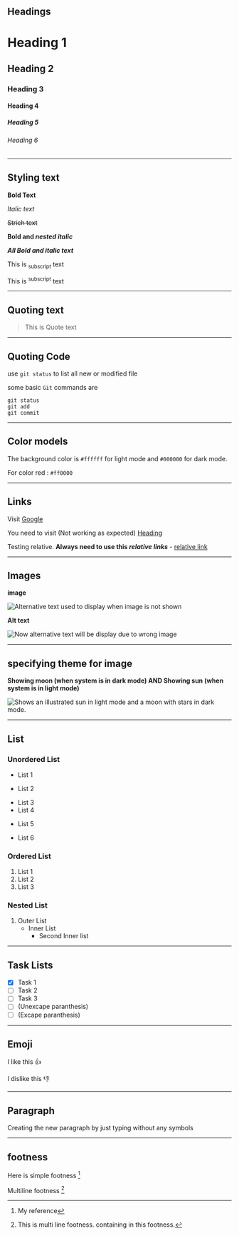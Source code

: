 ## Headings

# Heading 1
## Heading 2
### Heading 3
#### Heading 4
##### Heading 5
###### Heading 6

---

## Styling text

**Bold Text**

*Italic text*

~~Strich text~~

**Bold and _nested italic_**

***All Bold and italic text***

This is <sub>subscript</sub> text

This is <sup>subscript</sup> text

---

## Quoting text

> This is Quote text

---

## Quoting Code

use `git status` to list all new or modified file

some basic `Git` commands are
```
git status
git add
git commit
```

---

## Color models
The background color is `#ffffff` for light mode and `#000000` for dark mode.

For color red : `#ff0000`

---

## Links

Visit [Google](https://www.google.com)

You need to visit (Not working as expected) [Heading](https://github.com/karthi-mr/test-markdown/edit/main/README.md#headings)

Testing relative. **Always need to use this _relative links_** - [relative link](#headings)

---

## Images

**image**

![Alternative text used to display when image is not shown](https://myoctocat.com/assets/images/base-octocat.svg)

**Alt text**

![Now alternative text will be display due to wrong image](https://myoctocat.com/assets/images/base-octocat1.svg)

---

## specifying theme for image

**Showing moon (when system is in dark mode) AND Showing sun (when system is in light mode)**

<picture>
  <source media="(prefers-color-scheme: dark)" srcset="https://user-images.githubusercontent.com/25423296/163456776-7f95b81a-f1ed-45f7-b7ab-8fa810d529fa.png">
  <source media="(prefers-color-scheme: light)" srcset="https://user-images.githubusercontent.com/25423296/163456779-a8556205-d0a5-45e2-ac17-42d089e3c3f8.png">
  <img alt="Shows an illustrated sun in light mode and a moon with stars in dark mode." src="https://user-images.githubusercontent.com/25423296/163456779-a8556205-d0a5-45e2-ac17-42d089e3c3f8.png">
</picture>

---

## List

### Unordered List
- List 1
* List 2
+ List 3
+ List 4
* List 5
- List 6

### Ordered List
1. List 1
1. List 2
1. List 3

### Nested List
1. Outer List
    - Inner List
      - Second Inner list

---

## Task Lists

- [x] Task 1
- [ ] Task 2
- [ ] Task 3
- [ ] (Unexcape paranthesis)
- [ ] \(Excape paranthesis)

---

## Emoji
I like this :+1:

I dislike this :-1:

---

## Paragraph

Creating the new paragraph by just typing without any symbols

---

## footness

Here is simple footness [^1]

Multiline footness [^2]

[^1]: My reference

[^2]: This is multi line footness.
  containing in this footness.